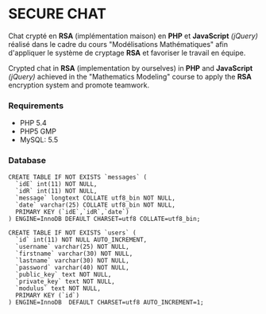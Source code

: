 # SECURE CHAT #

Chat crypté en **RSA** (implémentation maison) en **PHP** et **JavaScript** *(jQuery)*
réalisé dans le cadre du cours "Modélisations Mathématiques" afin d'appliquer le système de cryptage
**RSA** et favoriser le travail en équipe.

Crypted chat in **RSA** (implementation by ourselves) in **PHP** and **JavaScript** *(jQuery)*
achieved in the "Mathematics Modeling" course to apply the **RSA** encryption system and promote teamwork.

### Requirements ###
* PHP 5.4
* PHP5 GMP
* MySQL: 5.5

### Database ###


```
CREATE TABLE IF NOT EXISTS `messages` (
  `idE` int(11) NOT NULL,
  `idR` int(11) NOT NULL,
  `message` longtext COLLATE utf8_bin NOT NULL,
  `date` varchar(25) COLLATE utf8_bin NOT NULL,
  PRIMARY KEY (`idE`,`idR`,`date`)
) ENGINE=InnoDB DEFAULT CHARSET=utf8 COLLATE=utf8_bin;

CREATE TABLE IF NOT EXISTS `users` (
  `id` int(11) NOT NULL AUTO_INCREMENT,
  `username` varchar(25) NOT NULL,
  `firstname` varchar(30) NOT NULL,
  `lastname` varchar(30) NOT NULL,
  `password` varchar(40) NOT NULL,
  `public_key` text NOT NULL,
  `private_key` text NOT NULL,
  `modulus` text NOT NULL,
  PRIMARY KEY (`id`)
) ENGINE=InnoDB  DEFAULT CHARSET=utf8 AUTO_INCREMENT=1;

```
